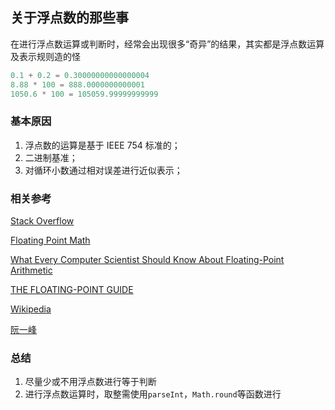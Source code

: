 ## 关于浮点数的那些事

在进行浮点数运算或判断时，经常会出现很多“奇异”的结果，其实都是浮点数运算及表示规则造的怪

```javascript
0.1 + 0.2 = 0.30000000000000004
8.88 * 100 = 888.0000000000001
1050.6 * 100 = 105059.99999999999
```

### 基本原因

1. 浮点数的运算是基于 IEEE 754 标准的；
2. 二进制基准；
3. 对循环小数通过相对误差进行近似表示；

### 相关参考

[Stack Overflow](https://stackoverflow.com/questions/588004/is-floating-point-math-broken)

[Floating Point Math](https://0.30000000000000004.com/)

[What Every Computer Scientist Should Know About Floating-Point Arithmetic](https://docs.oracle.com/cd/E19957-01/806-3568/ncg_goldberg.html)

[THE FLOATING-POINT GUIDE](https://floating-point-gui.de/errors/rounding/)

[Wikipedia](https://en.wikipedia.org/wiki/Floating-point)

[阮一峰](http://www.ruanyifeng.com/blog/2010/06/ieee_floating-point_representation.html)

### 总结
1. 尽量少或不用浮点数进行等于判断
2. 进行浮点数运算时，取整需使用`parseInt`，`Math.round`等函数进行
